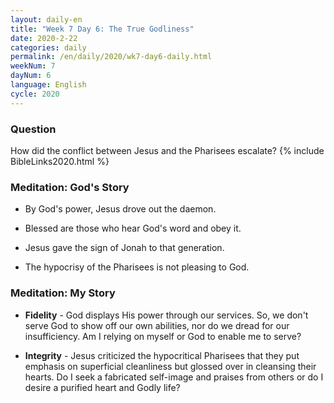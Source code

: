 ```yaml
---
layout: daily-en
title: "Week 7 Day 6: The True Godliness"
date: 2020-2-22 
categories: daily
permalink: /en/daily/2020/wk7-day6-daily.html
weekNum: 7
dayNum: 6
language: English
cycle: 2020
---
```

### Question     
How did the conflict between Jesus and the Pharisees escalate?
{% include BibleLinks2020.html %} 

### Meditation: God's Story   
+ By God's power, Jesus drove out the daemon. 

+ Blessed are those who hear God's word and obey it. 

+ Jesus gave the sign of Jonah to that generation. 

+ The hypocrisy of the Pharisees is not pleasing to God.  

### Meditation: My Story   
+ **Fidelity** - God displays His power through our services. So, we don't serve God to show off our own abilities, nor do we dread for our insufficiency. Am I relying on myself or God to enable me to serve? 

+ **Integrity** - Jesus criticized the hypocritical Pharisees that they put emphasis on superficial cleanliness but glossed over in cleansing their hearts. Do I seek a fabricated self-image and praises from others or do I desire a purified heart and Godly life? 
